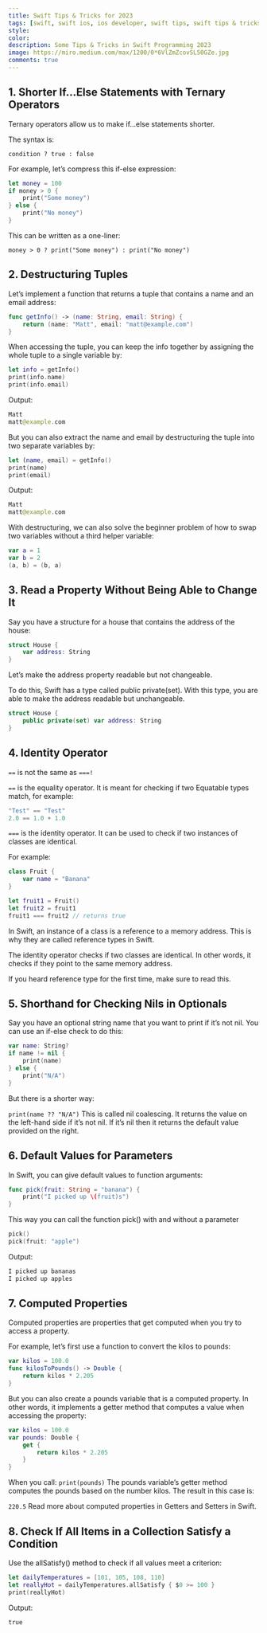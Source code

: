 ```yaml
---
title: Swift Tips & Tricks for 2023
tags: [swift, swift ios, ios developer, swift tips, swift tips & tricks]
style: 
color: 
description: Some Tips & Tricks in Swift Programming 2023
image: https://miro.medium.com/max/1200/0*6VlZmZcovSL50GZe.jpg
comments: true
---
```


## 1. Shorter If…Else Statements with Ternary Operators
Ternary operators allow us to make if...else statements shorter.

The syntax is:

`condition ? true : false`

For example, let’s compress this if-else expression:

```swift
let money = 100
if money > 0 {
    print("Some money")
} else {
    print("No money")
}
```

This can be written as a one-liner:

`money > 0 ? print("Some money") : print("No money")`

## 2. Destructuring Tuples
Let’s implement a function that returns a tuple that contains a name and an email address:

```swift
func getInfo() -> (name: String, email: String) {
    return (name: "Matt", email: "matt@example.com")
}
```

When accessing the tuple, you can keep the info together by assigning the whole tuple to a single variable by:

```swift
let info = getInfo()
print(info.name)
print(info.email)
```

Output:
```swift
Matt
matt@example.com
```

But you can also extract the name and email by destructuring the tuple into two separate variables by:

```swift
let (name, email) = getInfo()
print(name)
print(email)
```

Output:

```swift
Matt
matt@example.com
```

With destructuring, we can also solve the beginner problem of how to swap two variables without a third helper variable:

```swift
var a = 1
var b = 2
(a, b) = (b, a)
```

## 3. Read a Property Without Being Able to Change It

Say you have a structure for a house that contains the address of the house:

```swift
struct House {
    var address: String
}
```

Let’s make the address property readable but not changeable.

To do this, Swift has a type called public private(set). With this type, you are able to make the address readable but unchangeable.

```swift
struct House {
    public private(set) var address: String
}
```

## 4. Identity Operator
`==` is not the same as `===!`

`==` is the equality operator. It is meant for checking if two Equatable types match, for example:

```swift
"Test" == "Test"
2.0 == 1.0 + 1.0
```

`===` is the identity operator. It can be used to check if two instances of classes are identical.

For example:

```swift
class Fruit {
    var name = "Banana"
}

let fruit1 = Fruit()
let fruit2 = fruit1
fruit1 === fruit2 // returns true
```
In Swift, an instance of a class is a reference to a memory address. This is why they are called reference types in Swift.

The identity operator checks if two classes are identical. In other words, it checks if they point to the same memory address.

If you heard reference type for the first time, make sure to read this.

## 5. Shorthand for Checking Nils in Optionals
Say you have an optional string name that you want to print if it’s not nil. You can use an if-else check to do this:


```swift
var name: String?
if name != nil {
    print(name)
} else {
    print("N/A")
}
```
But there is a shorter way:

`print(name ?? "N/A")`
This is called nil coalescing. It returns the value on the left-hand side if it’s not nil. If it’s nil then it returns the default value provided on the right.

## 6. Default Values for Parameters
In Swift, you can give default values to function arguments:


```swift
func pick(fruit: String = "banana") {
    print("I picked up \(fruit)s")
}
```
This way you can call the function pick() with and without a parameter

```swift
pick()
pick(fruit: "apple")
```
Output:
```swift
I picked up bananas
I picked up apples
```

## 7. Computed Properties
Computed properties are properties that get computed when you try to access a property.

For example, let’s first use a function to convert the kilos to pounds:

```swift
var kilos = 100.0
func kilosToPounds() -> Double {
    return kilos * 2.205
}
```

But you can also create a pounds variable that is a computed property. In other words, it implements a getter method that computes a value when accessing the property:

```swift
var kilos = 100.0
var pounds: Double {
    get {
        return kilos * 2.205
    }
}
```
When you call:
`print(pounds)`
The pounds variable’s getter method computes the pounds based on the number kilos. The result in this case is:

`220.5`
Read more about computed properties in Getters and Setters in Swift.

## 8. Check If All Items in a Collection Satisfy a Condition
Use the allSatisfy() method to check if all values meet a criterion:

```swift
let dailyTemperatures = [101, 105, 108, 110]
let reallyHot = dailyTemperatures.allSatisfy { $0 >= 100 }
print(reallyHot)
```

Output:

`true`
